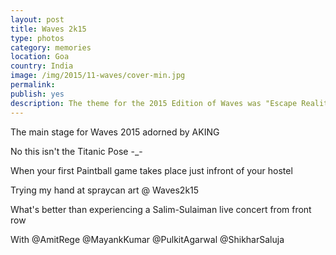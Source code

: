 ```yaml
---
layout: post
title: Waves 2k15
type: photos
category: memories
location: Goa
country: India
image: /img/2015/11-waves/cover-min.jpg 
permalink: 
publish: yes
description: The theme for the 2015 Edition of Waves was "Escape Reality". The time of the year when we get relief from our otherwise jam-packed academic schedule
---
```

<!-- http://compressjpeg.com -->
<!-- http://compressimage.toolur.com/ 1024, 400-->
<p class="center"><img src="{{site.baseurl}}/img/2015/11-waves/cover.jpg" alt="">The main stage for Waves 2015 adorned by AKING</p>

<p class="center"><img src="{{site.baseurl}}/img/2015/11-waves/1.jpg" alt="">No this isn't the Titanic Pose -_-</p>

<p class="center"><img src="{{site.baseurl}}/img/2015/11-waves/2.jpg" alt="">When your first Paintball game takes place just infront of your hostel </p>

<p class="center"><img src="{{site.baseurl}}/img/2015/11-waves/3.jpg" alt="">Trying my hand at spraycan art @ Waves2k15</p>

<p class="center"><img src="{{site.baseurl}}/img/2015/11-waves/4.jpg" alt="">What's better than experiencing a Salim-Sulaiman live concert from front row</p>

<p class="center"><img src="{{site.baseurl}}/img/2015/11-waves/5.jpg" alt="">With @AmitRege @MayankKumar @PulkitAgarwal @ShikharSaluja</p>
